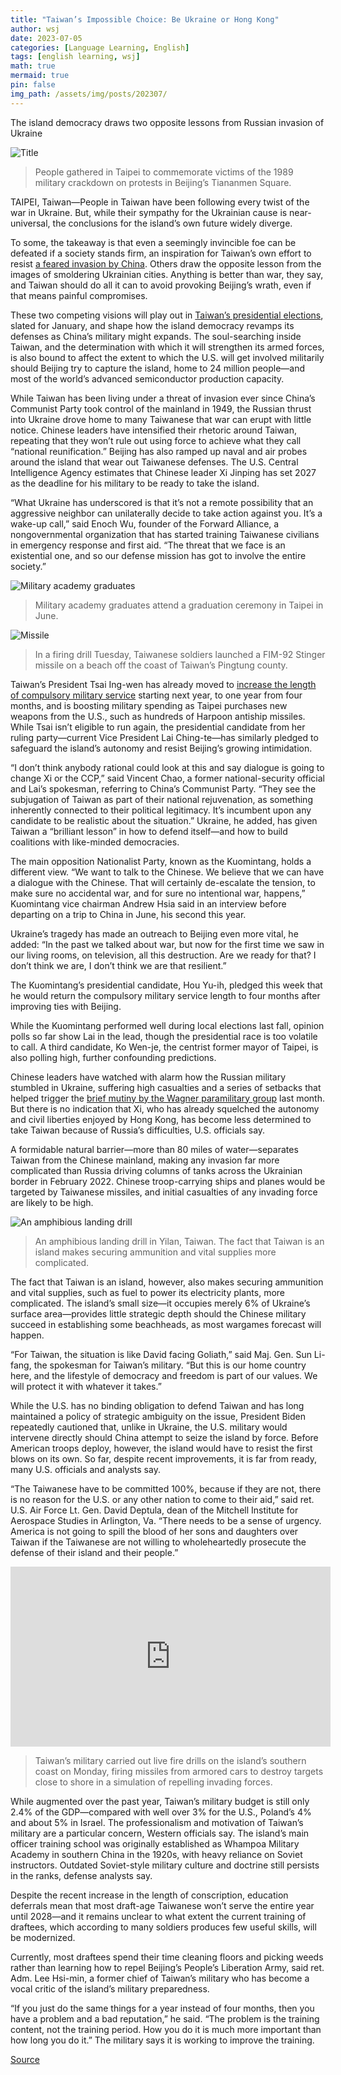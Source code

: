 ```yaml
---
title: "Taiwan’s Impossible Choice: Be Ukraine or Hong Kong"
author: wsj
date: 2023-07-05
categories: [Language Learning, English]
tags: [english learning, wsj]
math: true
mermaid: true
pin: false
img_path: /assets/img/posts/202307/
---
```


The island democracy draws two opposite lessons from Russian invasion of Ukraine

![Title](im-811451.jpeg)

> People gathered in Taipei to commemorate victims of the 1989 military crackdown on protests in Beijing’s Tiananmen Square. 

TAIPEI, Taiwan—People in Taiwan have been following every twist of the war in Ukraine. But, while their sympathy for the Ukrainian cause is near-universal, the conclusions for the island’s own future widely diverge.

To some, the takeaway is that even a seemingly invincible foe can be defeated if a society stands firm, an inspiration for Taiwan’s own effort to resist [a feared invasion by China](https://www.wsj.com/story/as-china-warns-taiwan-heres-where-frictions-stand-05c9cba2?mod=article_inline). Others draw the opposite lesson from the images of smoldering Ukrainian cities. Anything is better than war, they say, and Taiwan should do all it can to avoid provoking Beijing’s wrath, even if that means painful compromises.

These two competing visions will play out in [Taiwan’s presidential elections](https://www.wsj.com/articles/taiwan-opposition-taps-popular-former-cop-in-election-thats-pivotal-for-u-s-china-b59f81bd?mod=article_inline), slated for January, and shape how the island democracy revamps its defenses as China’s military might expands. The soul-searching inside Taiwan, and the determination with which it will strengthen its armed forces, is also bound to affect the extent to which the U.S. will get involved militarily should Beijing try to capture the island, home to 24 million people—and most of the world’s advanced semiconductor production capacity.

While Taiwan has been living under a threat of invasion ever since China’s Communist Party took control of the mainland in 1949, the Russian thrust into Ukraine drove home to many Taiwanese that war can erupt with little notice. Chinese leaders have intensified their rhetoric around Taiwan, repeating that they won’t rule out using force to achieve what they call “national reunification.” Beijing has also ramped up naval and air probes around the island that wear out Taiwanese defenses. The U.S. Central Intelligence Agency estimates that Chinese leader Xi Jinping has set 2027 as the deadline for his military to be ready to take the island.

“What Ukraine has underscored is that it’s not a remote possibility that an aggressive neighbor can unilaterally decide to take action against you. It’s a wake-up call,” said Enoch Wu, founder of the Forward Alliance, a nongovernmental organization that has started training Taiwanese civilians in emergency response and first aid. “The threat that we face is an existential one, and so our defense mission has got to involve the entire society.”

![Military academy graduates](im-811447.jpeg)

> Military academy graduates attend a graduation ceremony in Taipei in June. 

![Missile](im-811508.jpeg)

> In a firing drill Tuesday, Taiwanese soldiers launched a FIM-92 Stinger missile on a beach off the coast of Taiwan’s Pingtung county. 

Taiwan’s President Tsai Ing-wen has already moved to [increase the length of compulsory military service](https://www.wsj.com/articles/taiwan-to-extend-mandatory-military-service-11672129529?mod=article_inline) starting next year, to one year from four months, and is boosting military spending as Taipei purchases new weapons from the U.S., such as hundreds of Harpoon antiship missiles. While Tsai isn’t eligible to run again, the presidential candidate from her ruling party—current Vice President Lai Ching-te—has similarly pledged to safeguard the island’s autonomy and resist Beijing’s growing intimidation.

“I don’t think anybody rational could look at this and say dialogue is going to change Xi or the CCP,” said Vincent Chao, a former national-security official and Lai’s spokesman, referring to China’s Communist Party. “They see the subjugation of Taiwan as part of their national rejuvenation, as something inherently connected to their political legitimacy. It’s incumbent upon any candidate to be realistic about the situation.” Ukraine, he added, has given Taiwan a “brilliant lesson” in how to defend itself—and how to build coalitions with like-minded democracies.

The main opposition Nationalist Party, known as the Kuomintang, holds a different view. “We want to talk to the Chinese. We believe that we can have a dialogue with the Chinese. That will certainly de-escalate the tension, to make sure no accidental war, and for sure no intentional war, happens,” Kuomintang vice chairman Andrew Hsia said in an interview before departing on a trip to China in June, his second this year. 

Ukraine’s tragedy has made an outreach to Beijing even more vital, he added: “In the past we talked about war, but now for the first time we saw in our living rooms, on television, all this destruction. Are we ready for that? I don’t think we are, I don’t think we are that resilient.”

The Kuomintang’s presidential candidate, Hou Yu-ih, pledged this week that he would return the compulsory military service length to four months after improving ties with Beijing.

While the Kuomintang performed well during local elections last fall, opinion polls so far show Lai in the lead, though the presidential race is too volatile to call. A third candidate, Ko Wen-je, the centrist former mayor of Taipei, is also polling high, further confounding predictions. 

Chinese leaders have watched with alarm how the Russian military stumbled in Ukraine, suffering high casualties and a series of setbacks that helped trigger the [brief mutiny by the Wagner paramilitary group](https://www.wsj.com/articles/putins-war-on-ukraine-backfires-leading-to-wagner-uprising-at-home-6530de71?mod=article_inline) last month. But there is no indication that Xi, who has already squelched the autonomy and civil liberties enjoyed by Hong Kong, has become less determined to take Taiwan because of Russia’s difficulties, U.S. officials say.

A formidable natural barrier—more than 80 miles of water—separates Taiwan from the Chinese mainland, making any invasion far more complicated than Russia driving columns of tanks across the Ukrainian border in February 2022. Chinese troop-carrying ships and planes would be targeted by Taiwanese missiles, and initial casualties of any invading force are likely to be high.

![An amphibious landing drill](im-811450.jpeg)

> An amphibious landing drill in Yilan, Taiwan. The fact that Taiwan is an island makes securing ammunition and vital supplies more complicated.

The fact that Taiwan is an island, however, also makes securing ammunition and vital supplies, such as fuel to power its electricity plants, more complicated. The island’s small size—it occupies merely 6% of Ukraine’s surface area—provides little strategic depth should the Chinese military succeed in establishing some beachheads, as most wargames forecast will happen.

“For Taiwan, the situation is like David facing Goliath,” said Maj. Gen. Sun Li-fang, the spokesman for Taiwan’s military. “But this is our home country here, and the lifestyle of democracy and freedom is part of our values. We will protect it with whatever it takes.”

While the U.S. has no binding obligation to defend Taiwan and has long maintained a policy of strategic ambiguity on the issue, President Biden repeatedly cautioned that, unlike in Ukraine, the U.S. military would intervene directly should China attempt to seize the island by force. Before American troops deploy, however, the island would have to resist the first blows on its own. So far, despite recent improvements, it is far from ready, many U.S. officials and analysts say.

“The Taiwanese have to be committed 100%, because if they are not, there is no reason for the U.S. or any other nation to come to their aid,” said ret. U.S. Air Force Lt. Gen. David Deptula, dean of the Mitchell Institute for Aerospace Studies in Arlington, Va. “There needs to be a sense of urgency. America is not going to spill the blood of her sons and daughters over Taiwan if the Taiwanese are not willing to wholeheartedly prosecute the defense of their island and their people.”

<iframe allowfullscreen="true" webkitallowfullscreen="true" mozallowfullscreen="true" frameborder="0" scrolling="no" marginheight="0" marginwidth="0" width="512" height="288" src="https://video-api.wsj.com/api-video/player/v3/iframe.html?guid=C5EEE391-B25B-492F-868D-DEAF0D21DDC5"></iframe>

> Taiwan’s military carried out live fire drills on the island’s southern coast on Monday, firing missiles from armored cars to destroy targets close to shore in a simulation of repelling invading forces.

While augmented over the past year, Taiwan’s military budget is still only 2.4% of the GDP—compared with well over 3% for the U.S., Poland’s 4% and about 5% in Israel. The professionalism and motivation of Taiwan’s military are a particular concern, Western officials say. The island’s main officer training school was originally established as Whampoa Military Academy in southern China in the 1920s, with heavy reliance on Soviet instructors. Outdated Soviet-style military culture and doctrine still persists in the ranks, defense analysts say. 

Despite the recent increase in the length of conscription, education deferrals mean that most draft-age Taiwanese won’t serve the entire year until 2028—and it remains unclear to what extent the current training of draftees, which according to many soldiers produces few useful skills, will be modernized. 

Currently, most draftees spend their time cleaning floors and picking weeds rather than learning how to repel Beijing’s People’s Liberation Army, said ret. Adm. Lee Hsi-min, a former chief of Taiwan’s military who has become a vocal critic of the island’s military preparedness. 

“If you just do the same things for a year instead of four months, then you have a problem and a bad reputation,” he said. “The problem is the training content, not the training period. How you do it is much more important than how long you do it.” The military says it is working to improve the training.

[Source](https://www.wsj.com/articles/taiwan-china-ukraine-russia-hong-kong-military-war-517b87d)